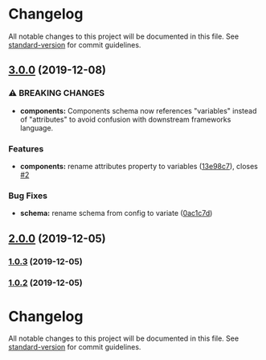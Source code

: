 # Changelog

All notable changes to this project will be documented in this file. See [standard-version](https://github.com/conventional-changelog/standard-version) for commit guidelines.

## [3.0.0](https://github.com/variateapp/variate-config/compare/v2.0.0...v3.0.0) (2019-12-08)


### ⚠ BREAKING CHANGES

* **components:** Components schema now references "variables" instead of "attributes" to avoid
confusion with downstream frameworks language.

### Features

* **components:** rename attributes property to variables ([13e98c7](https://github.com/variateapp/variate-config/commit/13e98c759e7be69195292d5f5ab49dbb35668770)), closes [#2](https://github.com/variateapp/variate-config/issues/2)


### Bug Fixes

* **schema:** rename schema from config to variate ([0ac1c7d](https://github.com/variateapp/variate-config/commit/0ac1c7d691fa5d9763ceeaf7ea1fb4396570230f))

## [2.0.0](https://github.com/variateapp/variate-config/compare/v1.0.1...v2.0.0) (2019-12-05)

### [1.0.3](https://github.com/variateapp/variate-config/compare/v1.0.2...v1.0.3) (2019-12-05)

### [1.0.2](https://github.com/variateapp/variate-config/compare/v1.0.1...v1.0.2) (2019-12-05)

# Changelog

All notable changes to this project will be documented in this file. See [standard-version](https://github.com/conventional-changelog/standard-version) for commit guidelines.
